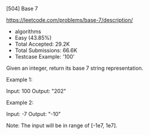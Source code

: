 [504] Base 7  

https://leetcode.com/problems/base-7/description/

* algorithms
* Easy (43.85%)
* Total Accepted:    29.2K
* Total Submissions: 66.6K
* Testcase Example:  '100'

Given an integer, return its base 7 string representation.

Example 1:

Input: 100
Output: "202"



Example 2:

Input: -7
Output: "-10"



Note:
The input will be in range of [-1e7, 1e7].

